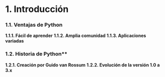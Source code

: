 # 1. Introducción

### 1.1. Ventajas de Python

**1.1.1. Fácil de aprender**
**1.1.2. Amplia comunidad**
**1.1.3. Aplicaciones variadas**

### 1.2. Historia de Python**

**1.2.1. Creación por Guido van Rossum**
**1.2.2. Evolución de la versión 1.0 a 3.x**